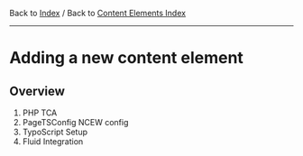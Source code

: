 Back to [Index](../Index.md) / Back to [Content Elements Index](Index.md)

---

# Adding a new content element

## Overview

1. PHP TCA
2. PageTSConfig NCEW config
3. TypoScript Setup
4. Fluid Integration
